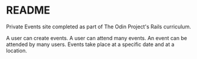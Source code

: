 # README

Private Events site completed as part of The Odin Project's Rails curriculum.

A user can create events. A user can attend many events. An event can be attended by many users. Events take place at a specific date and at a location.